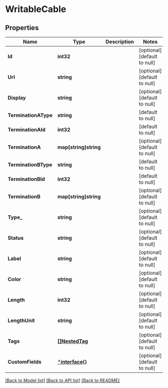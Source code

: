 # WritableCable

## Properties
Name | Type | Description | Notes
------------ | ------------- | ------------- | -------------
**Id** | **int32** |  | [optional] [default to null]
**Url** | **string** |  | [optional] [default to null]
**Display** | **string** |  | [optional] [default to null]
**TerminationAType** | **string** |  | [default to null]
**TerminationAId** | **int32** |  | [default to null]
**TerminationA** | **map[string]string** |  | [optional] [default to null]
**TerminationBType** | **string** |  | [default to null]
**TerminationBId** | **int32** |  | [default to null]
**TerminationB** | **map[string]string** |  | [optional] [default to null]
**Type_** | **string** |  | [optional] [default to null]
**Status** | **string** |  | [optional] [default to null]
**Label** | **string** |  | [optional] [default to null]
**Color** | **string** |  | [optional] [default to null]
**Length** | **int32** |  | [optional] [default to null]
**LengthUnit** | **string** |  | [optional] [default to null]
**Tags** | [**[]NestedTag**](NestedTag.md) |  | [optional] [default to null]
**CustomFields** | [***interface{}**](interface{}.md) |  | [optional] [default to null]

[[Back to Model list]](../README.md#documentation-for-models) [[Back to API list]](../README.md#documentation-for-api-endpoints) [[Back to README]](../README.md)


